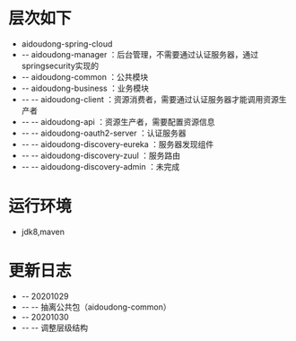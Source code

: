# 层次如下
* aidoudong-spring-cloud
* -- aidoudong-manager ：后台管理，不需要通过认证服务器，通过springsecurity实现的
* -- aidoudong-common ：公共模块
* -- aidoudong-business ：业务模块
* -- -- aidoudong-client ：资源消费者，需要通过认证服务器才能调用资源生产者
* -- -- aidoudong-api ：资源生产者，需要配置资源信息
* -- -- aidoudong-oauth2-server ：认证服务器
* -- -- aidoudong-discovery-eureka ：服务器发现组件
* -- -- aidoudong-discovery-zuul ：服务路由
* -- -- aidoudong-discovery-admin ：未完成
# 运行环境
* jdk8,maven
# 更新日志
* -- 20201029
* -- -- 抽离公共包（aidoudong-common）
* -- 20201030
* -- -- 调整层级结构
